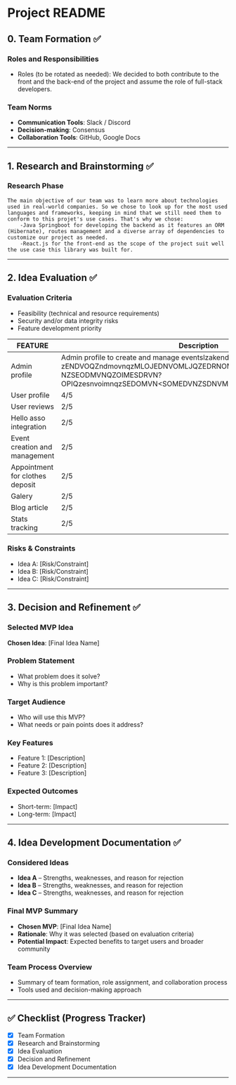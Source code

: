# Project README

## 0. Team Formation ✅

### Roles and Responsibilities

- Roles (to be rotated as needed):
    We decided to both contribute to the front and the back-end of the project and assume the role of full-stack developers.

### Team Norms

- **Communication Tools**: Slack / Discord
- **Decision-making**: Consensus
- **Collaboration Tools**: GitHub, Google Docs

---

## 1. Research and Brainstorming ✅

### Research Phase

    The main objective of our team was to learn more about technologies used in real-world companies. So we chose to look up for the most used languages and frameworks, keeping in mind that we still need them to conform to this projet's use cases. That's why we chose:
        -Java Springboot for developing the backend as it features an ORM (Hibernate), routes management and a diverse array of dependencies to customize our project as needed.
        -React.js for the front-end as the scope of the project suit well the use case this library was built for.

---

## 2. Idea Evaluation ✅

### Evaluation Criteria

- Feasibility (technical and resource requirements)
- Security and/or data integrity risks
- Feature development priority

| FEATURE                         | Description | Feasability | Risk      | Priority
|---------------------------------|-------------|-------------|-----------|-------------|
| Admin profile                   | Admin profile to create and manage eventslzakendfvo zENDVOQZndmovnqzMLOJEDNVOMLJQZEDRNOMVIGQ?NZSEODMVNQZOIMESDRVN?OPIQzesnvoimnqzSEDOMVN<SOMEDVNZSDNVMOzsendomvnqzsmeodvnqsdvn<sdnvqzsndvmnezRM>>         | 4/5         | 5/5       | 4/5         |
| User profile                    | 4/5         | 3/5         | 4/5       | 3/5         |
| User reviews                    | 2/5         | 5/5         | 3/5       | 5/5         |
| Hello asso integration          | 2/5         | 5/5         | 3/5       | 5/5         |
| Event creation and management   | 2/5         | 5/5         | 3/5       | 5/5         |
| Appointment for clothes deposit | 2/5         | 5/5         | 3/5       | 5/5         |
| Galery                          | 2/5         | 5/5         | 3/5       | 5/5         |
| Blog article                    | 2/5         | 5/5         | 3/5       | 5/5         |
| Stats tracking                  | 2/5         | 5/5         | 3/5       | 5/5         |

### Risks & Constraints

- Idea A: [Risk/Constraint]
- Idea B: [Risk/Constraint]
- Idea C: [Risk/Constraint]

---

## 3. Decision and Refinement ✅

### Selected MVP Idea

**Chosen Idea**: [Final Idea Name]

### Problem Statement

- What problem does it solve?
- Why is this problem important?

### Target Audience

- Who will use this MVP?
- What needs or pain points does it address?

### Key Features

- Feature 1: [Description]
- Feature 2: [Description]
- Feature 3: [Description]

### Expected Outcomes

- Short-term: [Impact]
- Long-term: [Impact]

---

## 4. Idea Development Documentation ✅

### Considered Ideas

- **Idea A** – Strengths, weaknesses, and reason for rejection
- **Idea B** – Strengths, weaknesses, and reason for rejection
- **Idea C** – Strengths, weaknesses, and reason for rejection

### Final MVP Summary

- **Chosen MVP**: [Final Idea Name]
- **Rationale**: Why it was selected (based on evaluation criteria)
- **Potential Impact**: Expected benefits to target users and broader community

### Team Process Overview

- Summary of team formation, role assignment, and collaboration process
- Tools used and decision-making approach

---

## ✅ Checklist (Progress Tracker)

- [x] Team Formation
- [x] Research and Brainstorming
- [x] Idea Evaluation
- [x] Decision and Refinement
- [x] Idea Development Documentation

---
